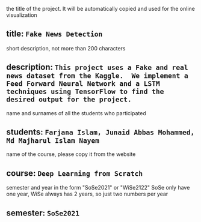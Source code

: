 the title of the project. It will be automatically copied and used for the online visualization
## title: `Fake News Detection`
short description, not more than 200 characters 
## description: `This project uses a Fake and real news dataset from the Kaggle.  We implement a Feed Forward Neural Network and a LSTM techniques using TensorFlow to find the desired output for the project.`
name and surnames of all the students who participated
## students: `Farjana Islam, Junaid Abbas Mohammed, Md Majharul Islam Nayem`
name of the course, please copy it from the website
## course: `Deep Learning from Scratch`
semester and year in the form "SoSe2021" or "WiSe2122" 
SoSe only have one year, WiSe always has 2 years, so just two numbers per year
## semester: `SoSe2021`



